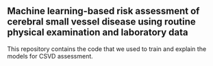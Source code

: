 ## Machine learning-based risk assessment of cerebral small vessel disease using routine physical examination and laboratory data
This repository contains the code that we used to train and explain the models for CSVD assessment.
